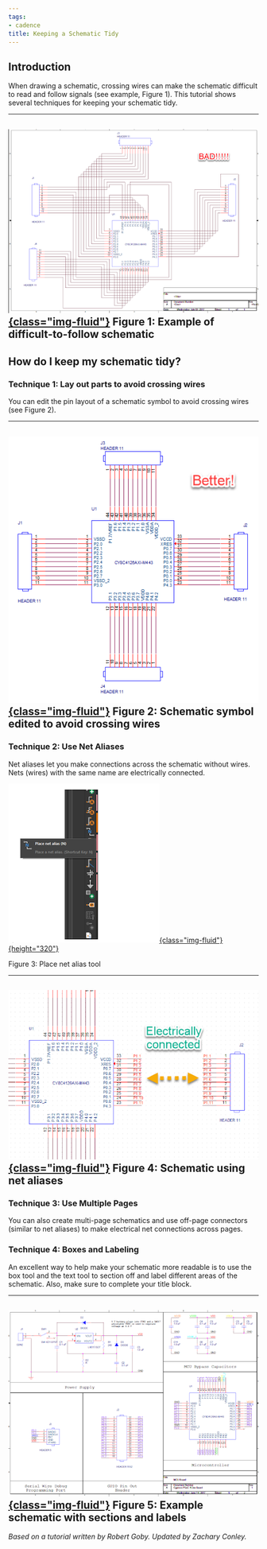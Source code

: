 ```yaml
---
tags:
- cadence
title: Keeping a Schematic Tidy
---
```


## Introduction

When drawing a schematic, crossing wires can make the schematic difficult to read and follow signals (see example, Figure 1). This tutorial shows several techniques for keeping your schematic tidy.

  ------------------------------------------------------------------------------
   [![](figures/figure_085.png){class="img-fluid"}](larger/image0173.png)
                Figure 1: Example of difficult-to-follow schematic
  ------------------------------------------------------------------------------

## How do I keep my schematic tidy?

### Technique 1: Lay out parts to avoid crossing wires

You can edit the pin layout of a schematic symbol to avoid crossing wires (see Figure 2).

  ------------------------------------------------------------------------------
   [![](figures/figure_086.png){class="img-fluid"}](larger/image0174.png)
            Figure 2: Schematic symbol edited to avoid crossing wires
  ------------------------------------------------------------------------------

### Technique 2: Use Net Aliases

Net aliases let you make connections across the schematic without wires. Nets (wires) with the same name are electrically connected.

[![](figures/figure_084.png){class="img-fluid"}{height="320"}](larger/image0175.png)

Figure 3: Place net alias tool

  ------------------------------------------------------------------------------
   [![](figures/figure_087.png){class="img-fluid"}](larger/image0176.png)
                      Figure 4: Schematic using net aliases
  ------------------------------------------------------------------------------

### Technique 3: Use Multiple Pages

You can also create multi-page schematics and use off-page connectors (similar to net aliases) to make electrical net connections across pages.

### Technique 4: Boxes and Labeling

An excellent way to help make your schematic more readable is to use the box tool and the text tool to section off and label different areas of the schematic. Also, make sure to complete your title block.

  ------------------------------------------------------------------------------
   [![](figures/figure_088.png){class="img-fluid"}](larger/image0177.png)
               Figure 5: Example schematic with sections and labels
  ------------------------------------------------------------------------------

*Based on a tutorial written by Robert Goby. Updated by Zachary Conley.*
